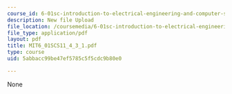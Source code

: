 ```yaml
---
course_id: 6-01sc-introduction-to-electrical-engineering-and-computer-science-i-spring-2011
description: New file Upload
file_location: /coursemedia/6-01sc-introduction-to-electrical-engineering-and-computer-science-i-spring-2011/5abbacc99be47ef5785c5f5cdc9b80e0_MIT6_01SCS11_4_3_1.pdf
file_type: application/pdf
layout: pdf
title: MIT6_01SCS11_4_3_1.pdf
type: course
uid: 5abbacc99be47ef5785c5f5cdc9b80e0

---
```

None
